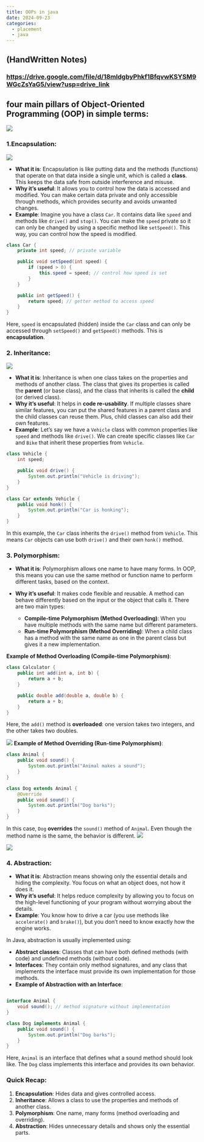 ```yaml
---
title: OOPs in java
date: 2024-09-23
categories:
  - placement
  - java
---
```


## (HandWritten Notes)
### https://drive.google.com/file/d/18mldgbyPhkf1BfqvwKSYSM9WGcZsYaG5/view?usp=drive_link

## four main pillars of Object-Oriented Programming (OOP) in simple terms:

![](https://media.licdn.com/dms/image/v2/D5622AQFgjd9aqGS7BQ/feedshare-shrink_2048_1536/feedshare-shrink_2048_1536/0/1715347741886?e=2147483647&v=beta&t=D-s5QAsd_B0A-m37JyTjOMCQD1-Vy5g1JrmI2ZG-DCw)


### 1.**Encapsulation**:

![](https://miro.medium.com/v2/resize:fit:622/1*axAnHOiQgWtblRlyhFBCbA.jpeg)


- **What it is**: Encapsulation is like putting data and the methods (functions) that operate on that data inside a single unit, which is called a **class**. This keeps the data safe from outside interference and misuse.
- **Why it’s useful**: It allows you to control how the data is accessed and modified. You can make certain data private and only accessible through methods, which provides security and avoids unwanted changes.
- **Example**: Imagine you have a class `Car`. It contains data like `speed` and methods like `drive()` and `stop()`. You can make the `speed` private so it can only be changed by using a specific method like `setSpeed()`. This way, you can control how the speed is modified.

```java
class Car {
    private int speed; // private variable

    public void setSpeed(int speed) {
        if (speed > 0) {
            this.speed = speed; // control how speed is set
        }
    }

    public int getSpeed() {
        return speed; // getter method to access speed
    }
}

```

Here, `speed` is encapsulated (hidden) inside the `Car` class and can only be accessed through `setSpeed()` and `getSpeed()` methods. This is **encapsulation**.

### 2. **Inheritance**:

![](https://cdn-images-1.medium.com/max/1080/1*gRily1Y6mlrOETJeKRgvgw.png)

- **What it is**: Inheritance is when one class takes on the properties and methods of another class. The class that gives its properties is called the **parent** (or base class), and the class that inherits is called the **child** (or derived class).
- **Why it’s useful**: It helps in **code re-usability**. If multiple classes share similar features, you can put the shared features in a parent class and the child classes can reuse them. Plus, child classes can also add their own features.
- **Example**: Let’s say we have a `Vehicle` class with common properties like `speed` and methods like `drive()`. We can create specific classes like `Car` and `Bike` that inherit these properties from `Vehicle`.

```java
class Vehicle {
    int speed;

    public void drive() {
        System.out.println("Vehicle is driving");
    }
}

class Car extends Vehicle {
    public void honk() {
        System.out.println("Car is honking");
    }
}

```

In this example, the `Car` class inherits the `drive()` method from `Vehicle`. This means `Car` objects can use both `drive()` and their own `honk()` method.

### 3. **Polymorphism**:

- **What it is**: Polymorphism allows one name to have many forms. In OOP, this means you can use the same method or function name to perform different tasks, based on the context.
    
- **Why it’s useful**: It makes code flexible and reusable. A method can behave differently based on the input or the object that calls it. There are two main types:
    
    - **Compile-time Polymorphism (Method Overloading)**: When you have multiple methods with the same name but different parameters.
    - **Run-time Polymorphism (Method Overriding)**: When a child class has a method with the same name as one in the parent class but gives it a new implementation.

**Example of Method Overloading (Compile-time Polymorphism)**:

```java
class Calculator {
    public int add(int a, int b) {
        return a + b;
    }

    public double add(double a, double b) {
        return a + b;
    }
}

```

Here, the `add()` method is **overloaded**: one version takes two integers, and the other takes two doubles.

![](https://media.geeksforgeeks.org/wp-content/uploads/20230515230306/Overriding-in-Java-3-768.webp)
**Example of Method Overriding (Run-time Polymorphism)**:

```java
class Animal {
    public void sound() {
        System.out.println("Animal makes a sound");
    }
}

class Dog extends Animal {
    @Override
    public void sound() {
        System.out.println("Dog barks");
    }
}

```
In this case, `Dog` **overrides** the `sound()` method of `Animal`. Even though the method name is the same, the behavior is different.
![](https://i.imgur.com/1lal53m.png)

![](https://i.imgur.com/6Y9TtWy.png)

### 4. **Abstraction**:

- **What it is**: Abstraction means showing only the essential details and hiding the complexity. You focus on what an object does, not how it does it.
- **Why it’s useful**: It helps reduce complexity by allowing you to focus on the high-level functioning of your program without worrying about the details.
- **Example**: You know how to drive a car (you use methods like `accelerate()` and `brake()`), but you don’t need to know exactly how the engine works.

In Java, abstraction is usually implemented using:

- **Abstract classes**: Classes that can have both defined methods (with code) and undefined methods (without code).
- **Interfaces**: They contain only method signatures, and any class that implements the interface must provide its own implementation for those methods. 
- **Example of Abstraction with an Interface**:
```java

interface Animal {
    void sound(); // method signature without implementation
}

class Dog implements Animal {
    public void sound() {
        System.out.println("Dog barks");
    }
}

```

Here, `Animal` is an interface that defines what a sound method should look like. The `Dog` class implements this interface and provides its own behavior.

### Quick Recap:

1. **Encapsulation**: Hides data and gives controlled access.
2. **Inheritance**: Allows a class to use the properties and methods of another class.
3. **Polymorphism**: One name, many forms (method overloading and overriding).
4. **Abstraction**: Hides unnecessary details and shows only the essential parts.